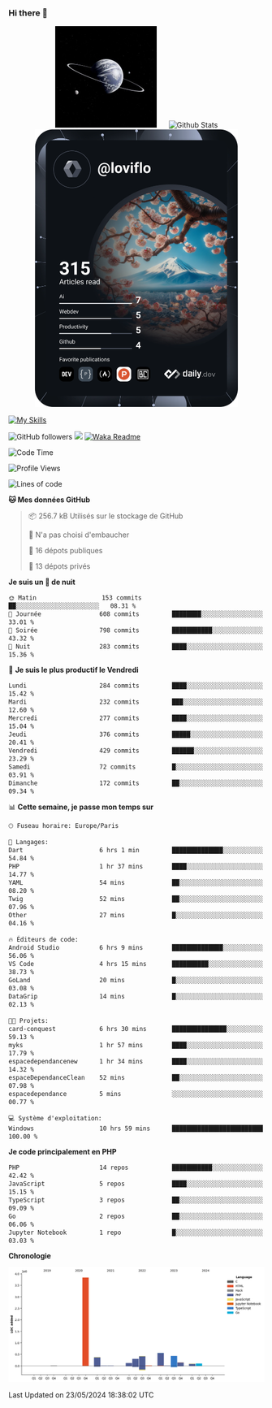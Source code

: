 ### Hi there 👋

<p align="center">
  <img src="https://github.com/Loviflo/Loviflo/blob/main/img/portrait.jpg" alt="Loviflo" height="200" style="margin-right: 20px"/>
  <img src="https://github-readme-stats.vercel.app/api?username=Loviflo&show_icons=true&theme=graywhite" alt="Github Stats" />
  <a href="https://app.daily.dev/loviflo"><img src="https://github.com/loviflo/loviflo/blob/main/devcard.svg" width="400" alt="Loviflo's Dev Card"/></a>
</p>

[![My Skills](https://skillicons.dev/icons?i=php,laravel,symfony,dotnet,cs,nodejs,mysql,postgres,js,ts,html,css,sass,angular,react,electron,docker,webpack,vscode,figma,git,github,gitlab,nginx,postman&perline=5)](https://skillicons.dev)

![GitHub followers](https://img.shields.io/github/followers/Loviflo?label=Follow&style=social)
![](https://visitor-badge.glitch.me/badge?page_id=Loviflo.Loviflo)
[![Waka Readme](https://github.com/Loviflo/Loviflo/actions/workflows/update-stats.yml/badge.svg)](https://github.com/Loviflo/Loviflo/actions/workflows/update-stats.yml)

<!--START_SECTION:waka-->
![Code Time](http://img.shields.io/badge/Code%20Time-2%2C102%20hrs%2055%20mins-blue)

![Profile Views](http://img.shields.io/badge/Vues%20du%20profil-1-blue)

![Lines of code](https://img.shields.io/badge/Depuis%20Hello%20World%2C%20j%27ai%20%C3%A9crit-6.4%20million%20Lignes%20de%20code-blue)

**🐱 Mes données GitHub** 

> 📦 256.7 kB Utilisés sur le stockage de GitHub 
 > 
> 🚫 N'a pas choisi d'embaucher
 > 
> 📜 16 dépots publiques 
 > 
> 🔑 13 dépots privés 
 > 
**Je suis un 🦉 de nuit** 

```text
🌞 Matin                  153 commits         ██░░░░░░░░░░░░░░░░░░░░░░░   08.31 % 
🌆 Journée                608 commits         ████████░░░░░░░░░░░░░░░░░   33.01 % 
🌃 Soirée                 798 commits         ███████████░░░░░░░░░░░░░░   43.32 % 
🌙 Nuit                   283 commits         ████░░░░░░░░░░░░░░░░░░░░░   15.36 % 
```
📅 **Je suis le plus productif le Vendredi** 

```text
Lundi                    284 commits         ████░░░░░░░░░░░░░░░░░░░░░   15.42 % 
Mardi                    232 commits         ███░░░░░░░░░░░░░░░░░░░░░░   12.60 % 
Mercredi                 277 commits         ████░░░░░░░░░░░░░░░░░░░░░   15.04 % 
Jeudi                    376 commits         █████░░░░░░░░░░░░░░░░░░░░   20.41 % 
Vendredi                 429 commits         ██████░░░░░░░░░░░░░░░░░░░   23.29 % 
Samedi                   72 commits          █░░░░░░░░░░░░░░░░░░░░░░░░   03.91 % 
Dimanche                 172 commits         ██░░░░░░░░░░░░░░░░░░░░░░░   09.34 % 
```


📊 **Cette semaine, je passe mon temps sur** 

```text
🕑︎ Fuseau horaire: Europe/Paris

💬 Langages: 
Dart                     6 hrs 1 min         ██████████████░░░░░░░░░░░   54.84 % 
PHP                      1 hr 37 mins        ████░░░░░░░░░░░░░░░░░░░░░   14.77 % 
YAML                     54 mins             ██░░░░░░░░░░░░░░░░░░░░░░░   08.20 % 
Twig                     52 mins             ██░░░░░░░░░░░░░░░░░░░░░░░   07.96 % 
Other                    27 mins             █░░░░░░░░░░░░░░░░░░░░░░░░   04.16 % 

🔥 Éditeurs de code: 
Android Studio           6 hrs 9 mins        ██████████████░░░░░░░░░░░   56.06 % 
VS Code                  4 hrs 15 mins       ██████████░░░░░░░░░░░░░░░   38.73 % 
GoLand                   20 mins             █░░░░░░░░░░░░░░░░░░░░░░░░   03.08 % 
DataGrip                 14 mins             █░░░░░░░░░░░░░░░░░░░░░░░░   02.13 % 

🐱‍💻 Projets: 
card-conquest            6 hrs 30 mins       ███████████████░░░░░░░░░░   59.13 % 
myks                     1 hr 57 mins        ████░░░░░░░░░░░░░░░░░░░░░   17.79 % 
espacedependancenew      1 hr 34 mins        ████░░░░░░░░░░░░░░░░░░░░░   14.32 % 
espaceDependanceClean    52 mins             ██░░░░░░░░░░░░░░░░░░░░░░░   07.98 % 
espacedependance         5 mins              ░░░░░░░░░░░░░░░░░░░░░░░░░   00.77 % 

💻 Système d'exploitation: 
Windows                  10 hrs 59 mins      █████████████████████████   100.00 % 
```

**Je code principalement en PHP** 

```text
PHP                      14 repos            ███████████░░░░░░░░░░░░░░   42.42 % 
JavaScript               5 repos             ████░░░░░░░░░░░░░░░░░░░░░   15.15 % 
TypeScript               3 repos             ██░░░░░░░░░░░░░░░░░░░░░░░   09.09 % 
Go                       2 repos             ██░░░░░░░░░░░░░░░░░░░░░░░   06.06 % 
Jupyter Notebook         1 repo              █░░░░░░░░░░░░░░░░░░░░░░░░   03.03 % 
```



**Chronologie**

![Lines of Code chart](https://raw.githubusercontent.com/Loviflo/Loviflo/main/assets/bar_graph.png)


 Last Updated on 23/05/2024 18:38:02 UTC
<!--END_SECTION:waka-->
